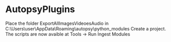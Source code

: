 # AutopsyPlugins
Place the folder ExportAllImagesVideoesAudio in C:\Users\user\AppData\Roaming\autopsy\python_modules
Create a project.
The scripts are now avaible at Tools -> Run Ingest Modules

